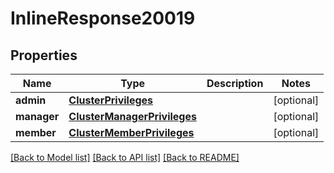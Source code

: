 # InlineResponse20019

## Properties
Name | Type | Description | Notes
------------ | ------------- | ------------- | -------------
**admin** | [**ClusterPrivileges**](ClusterPrivileges.md) |  | [optional] 
**manager** | [**ClusterManagerPrivileges**](ClusterManagerPrivileges.md) |  | [optional] 
**member** | [**ClusterMemberPrivileges**](ClusterMemberPrivileges.md) |  | [optional] 

[[Back to Model list]](../README.md#documentation-for-models) [[Back to API list]](../README.md#documentation-for-api-endpoints) [[Back to README]](../README.md)

